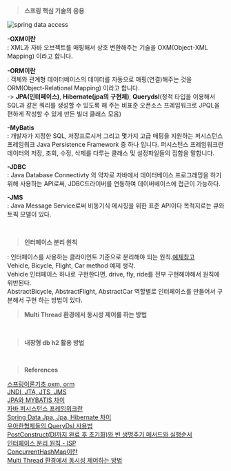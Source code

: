 
>**스프링 핵심 기술의 응용**  

![spring data access](https://mblogthumb-phinf.pstatic.net/MjAxODA3MjhfMTYw/MDAxNTMyNzcwNTM0NTY3.PO1f6Mwzv8YEQlTZ0_aQkrYVODbB7muc13Wh2hKzqgAg.fFi8YzLdiIrpMhf3nq2-CV-3S0GxwDEZM5TRRLiTf0Mg.PNG.good_ray/2_10_1___.png?type=w800)  

**-OXM이란**  
: XML과 자바 오브젝트를 매핑해서 상호 변환해주는 기술을 OXM(Object-XML Mapping) 이라고 합니다.  

**-ORM이란**  
: 객체와 관계형 데이터베이스의 데이터를 자동으로 매핑(연결)해주는 것을 ORM(Object-Relational Mapping) 이라고 합니다.   
-> **JPA(인터페이스)**, **Hibernate(jpa의 구현체)**, **Querydsl**(정적 타입을 이용해서 SQL과 같은 쿼리를 생성할 수 있도록 해 주는 비표준 오픈소스 프레임워크로 JPQL을 편하게 작성할 수 있게 만든 빌더 클래스 모음)  

**-MyBatis**  
: 개발자가 지정한 SQL, 저장프로시저 그리고 몇가지 고급 매핑을 지원하는 퍼시스턴스 프레임워크 Java Persistence Framework 중 하나 입니다. 
퍼시스턴스 프레임워크란 데이터의 저장, 조회, 수정, 삭제를 다루는 클래스 및 설정파일들의 집합을 말합니다.  

**-JDBC**  
: Java Database Connectivty 의 약자로 자바에서 데이터베이스 프로그래밍을 하기 위해 사용하는 API로써, JDBC드라이버를 연동하여 데이버베이스에 접근이 가능하다.  

**-JMS**  
: Java Message Service로써 비동기식 메시징을 위한 표준 API이다 목적지로는 큐와 토픽 모델이 있다.  

<br/>

>**인터페이스 분리 원칙**  

: 인터페이스를 사용하는 클라이언트 기준으로 분리해야 되는 원칙.[예제참고](https://brownbears.tistory.com/580)  
Vehicle, Bicycle, Flight, Car method 예제 생각.    
Vehicle 인터페이스 하나로 구현한다면, drive, fly, ride를 전부 구현해야해서 원칙에 위반된다.  
AbstractBicycle, AbstractFlight, AbstractCar 역할별로 인터페이스를 만들어서 구분해서 구현 하는 방법이 있다.    

>**Multi Thread 환경에서 동시성 제어를 하는 방법**   



<br/>



>**내장형 db h2 활용 방법**     




<br/>

>**References**  

[스프링이론기초 oxm, orm](https://m.blog.naver.com/good_ray/221328422224)  
[JNDI, JTA, JTS, JMS](https://unabated.tistory.com/entry/JNDI-JTA-JTS-JMS)  
[JPA와 MYBATIS 차이](https://dreaming-soohyun.tistory.com/entry/JPA%EC%99%80-MyBatis%EC%9D%98-%EC%B0%A8%EC%9D%B4-ORM%EA%B3%BC-SQL-Mapper)  
[자바 퍼시스턴스 프레임워크란](https://jiwontip.tistory.com/57)  
[Spring Data Jpa, Jpa, Hibernate 차이](https://suhwan.dev/2019/02/24/jpa-vs-hibernate-vs-spring-data-jpa/)  
[우아한형제들의 QueryDsl 사용법](https://velog.io/@youngerjesus/%EC%9A%B0%EC%95%84%ED%95%9C-%ED%98%95%EC%A0%9C%EB%93%A4%EC%9D%98-Querydsl-%ED%99%9C%EC%9A%A9%EB%B2%95)  
[PostConstruct(DI까지 완료 후 초기화)와 빈 생명주기 메서드와 실행순서](https://madplay.github.io/post/spring-bean-lifecycle-methods)  
[인터페이스 분리 원칙 - ISP](https://brownbears.tistory.com/580)   
[ConcurrentHashMap이란](https://devlog-wjdrbs96.tistory.com/269)  
[Multi Thread 환경에서 동시성 제어하는 방법](https://deveric.tistory.com/104)  
